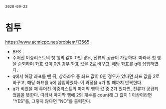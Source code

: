 `2020-09-22`

#  침투

https://www.acmicpc.net/problem/13565



- BFS
- 주어진 이중리스트의 첫 행의 값이 0인 경우, 전류의 공급이 가능하다. 따라서 첫 행을 순회하며 좌표 값이 0인 경우 좌표 값을 2로 바꾸고, 해당 좌표를 q에 삽입하였다.
- q에서 해당 좌표를 뺀 뒤, 상하좌우 중 좌표 값이 0인 경우가 있다면 좌표 값을 2로 바꾸고, 해당 좌표를 q에 삽입하였다. 이 과정을 q가 빌 때까지 반복한다.
- q가 비었을 때 주어진 이중리스트의 마지막 행의 값 중 2가 있다면,  전류가 공급되었음을 뜻한다. 따라서 마지막 행에 2의 개수를 count해 그 값이 1 이상이라면 "YES"를, 그렇지 않다면 "NO"를 출력한다.